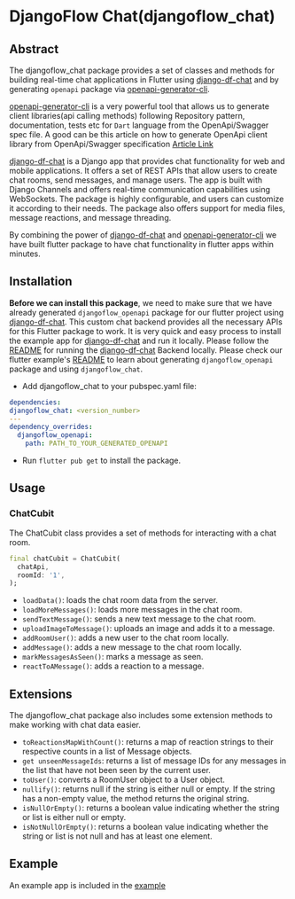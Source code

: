 # DjangoFlow Chat(djangoflow_chat)

## Abstract

The djangoflow_chat package provides a set of classes and methods for building real-time chat applications in Flutter using [django-df-chat](https://github.com/djangoflow/django-df-chat) and by generating `openapi` package via [openapi-generator-cli](https://github.com/OpenAPITools/openapi-generator-cli).

[openapi-generator-cli](https://github.com/OpenAPITools/openapi-generator-cli) is a very powerful tool that allows us to generate client libraries(api calling methods) following Repository pattern, documentation, tests etc for `Dart` language from the OpenApi/Swagger spec file. A good can be this article on how to generate OpenApi client library from OpenApi/Swagger specification [Article Link](https://medium.com/@rtlsilva/generating-dart-rest-api-client-libraries-using-openapi-generator-9b3dc517e68c)

[django-df-chat](https://github.com/djangoflow/django-df-chat) is a Django app that provides chat functionality for web and mobile applications. It offers a set of REST APIs that allow users to create chat rooms, send messages, and manage users. The app is built with Django Channels and offers real-time communication capabilities using WebSockets. The package is highly configurable, and users can customize it according to their needs. The package also offers support for media files, message reactions, and message threading.

By combining the power of [django-df-chat](https://github.com/djangoflow/django-df-chat) and [openapi-generator-cli](https://github.com/OpenAPITools/openapi-generator-cli) we have built flutter package to have chat functionality in flutter apps within minutes.

## Installation

**Before we can install this package**, we need to make sure that we have already generated `djangoflow_openapi` package for our flutter project using [django-df-chat](https://github.com/djangoflow/django-df-chat). This custom chat backend provides all the necessary APIs for this Flutter package to work. It is very quick and easy process to install the example app for [django-df-chat](https://github.com/djangoflow/django-df-chat) and run it locally. Please follow the [README](https://github.com/djangoflow/djangoflow-examples/tree/main/simple_chat/backend-django#readme) for running the [django-df-chat](https://github.com/djangoflow/django-df-chat) Backend locally. Please check our flutter example's [README](https://github.com/djangoflow/djangoflow-examples/tree/main/simple_chat/frontend-flutter/packages/chat/README.md) to learn about generating `djangoflow_openapi` package and using `djangoflow_chat`.

- Add djangoflow_chat to your pubspec.yaml file:

```yaml
dependencies:
djangoflow_chat: <version_number>
---
dependency_overrides:
  djangoflow_openapi:
    path: PATH_TO_YOUR_GENERATED_OPENAPI
```

- Run `flutter pub get` to install the package.

## Usage

### ChatCubit

The ChatCubit class provides a set of methods for interacting with a chat room.

```dart
final chatCubit = ChatCubit(
  chatApi,
  roomId: '1',
);
```

- `loadData()`: loads the chat room data from the server.
- `loadMoreMessages()`: loads more messages in the chat room.
- `sendTextMessage()`: sends a new text message to the chat room.
- `uploadImageToMessage()`: uploads an image and adds it to a message.
- `addRoomUser()`: adds a new user to the chat room locally.
- `addMessage()`: adds a new message to the chat room locally.
- `markMessagesAsSeen()`: marks a message as seen.
- `reactToAMessage()`: adds a reaction to a message.

## Extensions

The djangoflow_chat package also includes some extension methods to make working with chat data easier.

- `toReactionsMapWithCount()`: returns a map of reaction strings to their respective counts in a list of Message objects.
- `get unseenMessageIds`: returns a list of message IDs for any messages in the list that have not been seen by the current user.
- `toUser()`: converts a RoomUser object to a User object.
- `nullify()`: returns null if the string is either null or empty. If the string has a non-empty value, the method returns the original string.
- `isNullOrEmpty()`: returns a boolean value indicating whether the string or list is either null or empty.
- `isNotNullOrEmpty()`: returns a boolean value indicating whether the string or list is not null and has at least one element.

## Example

An example app is included in the [example](https://github.com/djangoflow/djangoflow-examples/tree/main/simple_chat/frontend-flutter)
